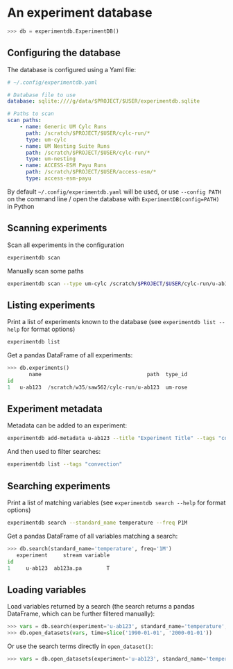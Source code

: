 # An experiment database

<!---

Setup for doctests
>>> import experimentdb
>>> from experimentdb.config import config_defaults
>>> config_defaults['database'] = 'sqlite+pysqlite:///:memory:'

--->

```python
>>> db = experimentdb.ExperimentDB()

```

<!---
>>> from experimentdb.tests.conftest import setup_sample_data
>>> setup_sample_data(db.session)

--->

## Configuring the database

The database is configured using a Yaml file:

```yaml
# ~/.config/experimentdb.yaml

# Database file to use
database: sqlite:////g/data/$PROJECT/$USER/experimentdb.sqlite

# Paths to scan
scan paths:
    - name: Generic UM Cylc Runs
      path: /scratch/$PROJECT/$USER/cylc-run/*
      type: um-cylc
    - name: UM Nesting Suite Runs
      path: /scratch/$PROJECT/$USER/cylc-run/*
      type: um-nesting
    - name: ACCESS-ESM Payu Runs
      path: /scratch/$PROJECT/$USER/access-esm/*
      type: access-esm-payu
```

By default `~/.config/experimentdb.yaml` will be used, or use `--config PATH`
on the command line / open the database with `ExperimentDB(config=PATH)` in
Python

## Scanning experiments

Scan all experiments in the configuration

```bash
experimentdb scan
```

Manually scan some paths

```bash
experimentdb scan --type um-cylc /scratch/$PROJECT/$USER/cylc-run/u-ab123
```

## Listing experiments

Print a list of experiments known to the database (see `experimentdb list --help` for format options)

```bash
experimentdb list
```

Get a pandas DataFrame of all experiments:

```python
>>> db.experiments()
       name                                  path  type_id
id                                                        
1   u-ab123  /scratch/w35/saw562/cylc-run/u-ab123  um-rose

```

## Experiment metadata

Metadata can be added to an experiment:

```bash
experimentdb add-metadata u-ab123 --title "Experiment Title" --tags "convection" "rainfall"
```

And then used to filter searches:

```bash
experimentdb list --tags "convection"
```

## Searching experiments

Print a list of matching variables (see `experimentdb search --help` for format options)

```bash
experimentdb search --standard_name temperature --freq P1M
```

Get a pandas DataFrame of all variables matching a search:

```python
>>> db.search(standard_name='temperature', freq='1M')
   experiment     stream variable
id                               
1     u-ab123  ab123a.pa        T

```

## Loading variables

Load variables returned by a search (the search returns a pandas DataFrame, which can be
further filtered manually):

```python
>>> vars = db.search(experiment='u-ab123', standard_name='temperature', freq='M')
>>> db.open_datasets(vars, time=slice('1990-01-01', '2000-01-01'))

```

Or use the search terms directly in `open_dataset()`:

```python
>>> vars = db.open_datasets(experiment='u-ab123', standard_name='temperature', freq='M', time=slice('1990-01-01', '2000-01-01'))

```
